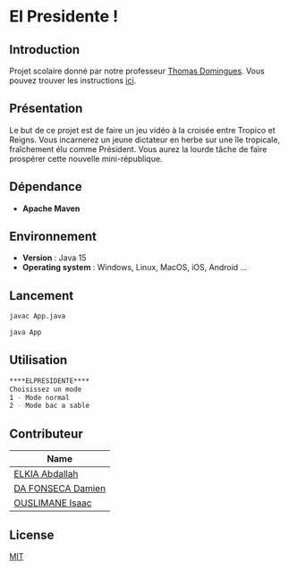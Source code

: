 # El Presidente !



## Introduction
Projet scolaire donné par notre professeur [Thomas Domingues](https://github.com/thomasdom).
Vous pouvez trouver les instructions [ici](https://s3.us-west-2.amazonaws.com/secure.notion-static.com/16b223c0-6a17-4497-b86c-115bd2dc2aba/Consignes_projet_final_-_El_Presidente%21_-_3AL_-_2020_2021.pdf?X-Amz-Algorithm=AWS4-HMAC-SHA256&X-Amz-Credential=AKIAT73L2G45O3KS52Y5%2F20210222%2Fus-west-2%2Fs3%2Faws4_request&X-Amz-Date=20210222T144750Z&X-Amz-Expires=86400&X-Amz-Signature=1f48d0b3fb6a6fb129e2434c445cec799c344114586b0251a92b392e991db095&X-Amz-SignedHeaders=host&response-content-disposition=filename%20%3D%22Consignes%2520projet%2520final%2520-%2520El%2520Presidente%21%2520-%25203AL%2520-%25202020_2021.pdf%22).

## Présentation 
Le but de ce projet est de faire un jeu vidéo à la croisée entre Tropico et Reigns. Vous incarnerez un jeune dictateur en herbe sur une île tropicale, fraîchement élu comme Président. Vous aurez la lourde tâche de faire prospérer cette nouvelle mini-république.

## Dépendance
* **Apache Maven**

## Environnement 
* **Version** : Java 15
* **Operating system** : Windows, Linux, MacOS, iOS, Android ...



## Lancement


```bash
javac App.java
```
```bash
java App
```
## Utilisation

```bash
****ELPRESIDENTE****
Choisissez un mode
1 - Mode normal
2 - Mode bac a sable
```

## Contributeur


| Name  | 
| ------------- | 
| [ELKIA Abdallah](https://github.com/tw0hour)    |
| [DA FONSECA Damien](https://github.com/DaFonsecaDamien)  | 
| [OUSLIMANE Isaac](https://github.com/IsaacOus)  |

## License
[MIT](https://choosealicense.com/licenses/mit/)
